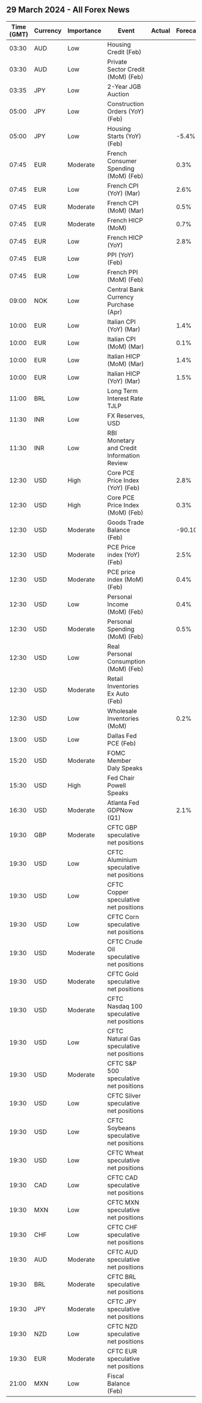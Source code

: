 ## 29 March 2024 - All Forex News

| Time (GMT) | Currency | Importance | Event | Actual | Forecast | Previous |
|------|----------|------------|-------|--------|----------|----------|
| 03:30 | AUD | Low | Housing Credit (Feb) |  |  | 0.4% |
| 03:30 | AUD | Low | Private Sector Credit (MoM) (Feb) |  |  | 0.4% |
| 03:35 | JPY | Low | 2-Year JGB Auction |  |  | 0.180% |
| 05:00 | JPY | Low | Construction Orders (YoY) (Feb) |  |  | 9.1% |
| 05:00 | JPY | Low | Housing Starts (YoY) (Feb) |  | -5.4% | -7.5% |
| 07:45 | EUR | Moderate | French Consumer Spending (MoM) (Feb) |  | 0.3% | -0.3% |
| 07:45 | EUR | Low | French CPI (YoY) (Mar) |  | 2.6% | 3.0% |
| 07:45 | EUR | Moderate | French CPI (MoM) (Mar) |  | 0.5% | 0.8% |
| 07:45 | EUR | Moderate | French HICP (MoM) |  | 0.7% | 0.9% |
| 07:45 | EUR | Low | French HICP (YoY) |  | 2.8% | 3.2% |
| 07:45 | EUR | Low | PPI (YoY) (Feb) |  |  | -5.10% |
| 07:45 | EUR | Low | French PPI (MoM) (Feb) |  |  | -1.3% |
| 09:00 | NOK | Low | Central Bank Currency Purchase (Apr) |  |  | 350.0M |
| 10:00 | EUR | Low | Italian CPI (YoY) (Mar) |  | 1.4% | 0.8% |
| 10:00 | EUR | Low | Italian CPI (MoM) (Mar) |  | 0.1% | 0.1% |
| 10:00 | EUR | Low | Italian HICP (MoM) (Mar) |  | 1.4% | 0.0% |
| 10:00 | EUR | Low | Italian HICP (YoY) (Mar) |  | 1.5% | 0.8% |
| 11:00 | BRL | Low | Long Term Interest Rate TJLP |  |  | 6.53% |
| 11:30 | INR | Low | FX Reserves, USD |  |  | 642.49B |
| 11:30 | INR | Low | RBI Monetary and Credit Information Review |  |  |  |
| 12:30 | USD | High | Core PCE Price Index (YoY) (Feb) |  | 2.8% | 2.8% |
| 12:30 | USD | High | Core PCE Price Index (MoM) (Feb) |  | 0.3% | 0.4% |
| 12:30 | USD | Moderate | Goods Trade Balance (Feb) |  | -90.10B | -90.51B |
| 12:30 | USD | Moderate | PCE Price index (YoY) (Feb) |  | 2.5% | 2.4% |
| 12:30 | USD | Moderate | PCE price index (MoM) (Feb) |  | 0.4% | 0.3% |
| 12:30 | USD | Low | Personal Income (MoM) (Feb) |  | 0.4% | 1.0% |
| 12:30 | USD | Moderate | Personal Spending (MoM) (Feb) |  | 0.5% | 0.2% |
| 12:30 | USD | Low | Real Personal Consumption (MoM) (Feb) |  |  | -0.1% |
| 12:30 | USD | Moderate | Retail Inventories Ex Auto (Feb) |  |  | 0.3% |
| 12:30 | USD | Low | Wholesale Inventories (MoM) |  | 0.2% | -0.3% |
| 13:00 | USD | Low | Dallas Fed PCE (Feb) |  |  | 5.00% |
| 15:20 | USD | Moderate | FOMC Member Daly Speaks |  |  |  |
| 15:30 | USD | High | Fed Chair Powell Speaks |  |  |  |
| 16:30 | USD | Moderate | Atlanta Fed GDPNow (Q1) |  | 2.1% | 2.1% |
| 19:30 | GBP | Moderate | CFTC GBP speculative net positions |  |  | 53.2K |
| 19:30 | USD | Low | CFTC Aluminium speculative net positions |  |  | 2.5K |
| 19:30 | USD | Low | CFTC Copper speculative net positions |  |  | 31.9K |
| 19:30 | USD | Low | CFTC Corn speculative net positions |  |  | -175.5K |
| 19:30 | USD | Moderate | CFTC Crude Oil speculative net positions |  |  | 277.8K |
| 19:30 | USD | Moderate | CFTC Gold speculative net positions |  |  | 201.6K |
| 19:30 | USD | Moderate | CFTC Nasdaq 100 speculative net positions |  |  | 11.2K |
| 19:30 | USD | Low | CFTC Natural Gas speculative net positions |  |  | -103.6K |
| 19:30 | USD | Moderate | CFTC S&P 500 speculative net positions |  |  | -194.2K |
| 19:30 | USD | Low | CFTC Silver speculative net positions |  |  | 52.4K |
| 19:30 | USD | Low | CFTC Soybeans speculative net positions |  |  | -167.7K |
| 19:30 | USD | Low | CFTC Wheat speculative net positions |  |  | -56.1K |
| 19:30 | CAD | Low | CFTC CAD speculative net positions |  |  | -37.1K |
| 19:30 | MXN | Low | CFTC MXN speculative net positions |  |  | 128.7K |
| 19:30 | CHF | Low | CFTC CHF speculative net positions |  |  | -20.5K |
| 19:30 | AUD | Moderate | CFTC AUD speculative net positions |  |  | -107.5K |
| 19:30 | BRL | Moderate | CFTC BRL speculative net positions |  |  | 10.3K |
| 19:30 | JPY | Moderate | CFTC JPY speculative net positions |  |  | -116.0K |
| 19:30 | NZD | Low | CFTC NZD speculative net positions |  |  | -0.2K |
| 19:30 | EUR | Moderate | CFTC EUR speculative net positions |  |  | 48.3K |
| 21:00 | MXN | Low | Fiscal Balance (Feb) |  |  | -159.14B |
